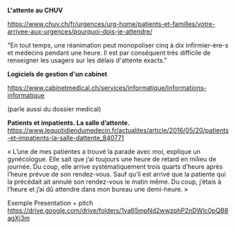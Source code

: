 **L'attente au CHUV**

https://www.chuv.ch/fr/urgences/urg-home/patients-et-familles/votre-arrivee-aux-urgences/pourquoi-dois-je-attendre/

"En tout temps, une réanimation peut monopoliser cinq à dix infirmier-ère-s et médecins pendant une heure. Il est par conséquent très difficile de renseigner les usagers sur les délais d'attente exacts."

**Logiciels de gestion d'un cabinet**

https://www.cabinetmedical.ch/services/informatique/informations-informatique

(parle aussi du dossier medical)

**Patients et impatients. La salle d’attente.**
https://www.lequotidiendumedecin.fr/actualites/article/2016/05/20/patients-et-impatients-la-salle-dattente_840771

« L’une de mes patientes a trouvé la parade avec moi, explique un gynécologue. Elle sait que j’ai toujours une heure de retard en milieu de journée. Du coup, elle arrive systématiquement trois quarts d’heure après l’heure prévue de son rendez-vous. Sauf qu’il est arrivé que la patiente qui la précédait ait annulé son rendez-vous le matin même. Du coup, j’étais à l’heure et j’ai dû attendre dans mon bureau une demi-heure. »

Exemple Presentation + pitch
https://drive.google.com/drive/folders/1ya65mpNd2wwzphP2nDWlc0pQB8agXj3m
